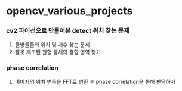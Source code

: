 # opencv_various_projects

### cv2 파이선으로 만들어본 detect 위치 찾는 문제
  1. 물방울들의 위치 및 개수 찾는 문제
  2. 잘못 제조된 원형 물체의 결함 영역 찾기

### phase correlation
  1. 이미지의 위치 변동을 FFT로 변환 후 phase correlation을 통해 판단하자
